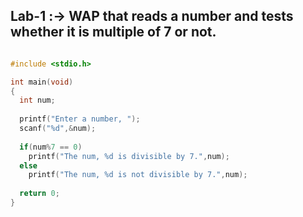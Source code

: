 ## Lab-1 :-> WAP that reads a number and tests whether it is multiple of 7 or not.

```c

#include <stdio.h>

int main(void)
{
  int num;
  
  printf("Enter a number, ");
  scanf("%d",&num);
  
  if(num%7 == 0)
    printf("The num, %d is divisible by 7.",num);
  else
    printf("The num, %d is not divisible by 7.",num);
  
  return 0;
}

```
